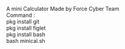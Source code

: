 
A mini Calculator Made by Force Cyber Team<br>Command :<br>pkg install git<br>pkg install figlet<br>pkg install bash<br>bash minical.sh

